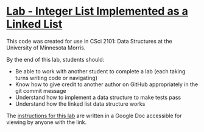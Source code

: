# [Lab - Integer List Implemented as a Linked List](https://docs.google.com/document/d/10IimV5DAlpOsXKifW8_iVSqmULCq88WsWP7D7oXBXsA/edit?usp=sharing)

This code was created for use in CSci 2101: Data Structures at the University of Minnesota Morris.

By the end of this lab, students should:
   * Be able to work with another student to complete a lab (each taking turns writing code or navigating)
   * Know how to give credit to another author on GitHub appropriately in the git commit message
   * Understand how to implement a data structure to make tests pass
   * Understand how the linked list data structure works


The [instructions for this lab](https://docs.google.com/document/d/10IimV5DAlpOsXKifW8_iVSqmULCq88WsWP7D7oXBXsA/edit?usp=sharing) are written in a Google Doc accessible for viewing by anyone with the link.
